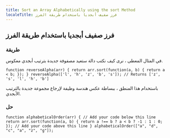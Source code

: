 ```yaml
---
title: Sort an Array Alphabetically using the sort Method
localeTitle: فرز صفيف أبجديا باستخدام طريقة الفرز
---
```

## فرز صفيف أبجديا باستخدام طريقة الفرز

### طريقة

في المثال المعطى ، نرى كيف نكتب دالة ستعيد مصفوفة جديدة بترتيب أبجدي معكوس.

 `function reverseAlpha(arr) {
  return arr.sort(function(a, b) {
    return a < b;
  });
 }
 reverseAlpha(['l', 'h', 'z', 'b', 's']);
 // Returns ['z', 's', 'l', 'h', 'b']
`

باستخدام هذا المنطق ، ببساطة عكس هندسة وظيفة لإرجاع مجموعة جديدة بالترتيب الأبجدي.

### حل

 `function alphabeticalOrder(arr) {
  // Add your code below this line
  return arr.sort(function(a, b) {
    return a !== b ? a < b ? -1 : 1 : 0;
  });
  // Add your code above this line
 }
 alphabeticalOrder(["a", "d", "c", "a", "z", "g"]);
`
